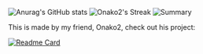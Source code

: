 ![Anurag's GitHub stats](https://github-readme-stats.vercel.app/api?username=valooost&show_icons=true&theme=dark)  ![Onako2's Streak](https://github-readme-streak-stats.herokuapp.com/?user=valooost&theme=dark&hide_border=dfalse) ![Summary](https://github-profile-summary-cards.vercel.app/api/cards/profile-details?username=valooost&show_icons=true&theme=dark&hide_border=false)

This is made by my friend, Onako2, check out his project:

[![Readme Card](https://github-readme-stats.vercel.app/api/pin/?username=valooost&repo=i-want-it-earlier&show_icons=true&theme=dark)](https://github.com/anuraghazra/github-readme-stats)
